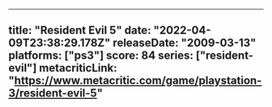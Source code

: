 
---
title: "Resident Evil 5"
date: "2022-04-09T23:38:29.178Z"
releaseDate: "2009-03-13"
platforms: ["ps3"]
score: 84
series: ["resident-evil"]
metacriticLink: "https://www.metacritic.com/game/playstation-3/resident-evil-5"
---
